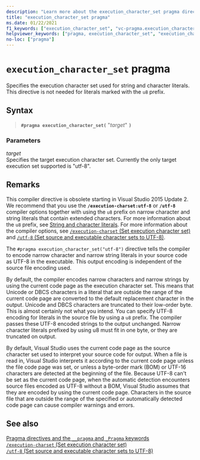 ```yaml
---
description: "Learn more about the execution_character_set pragma directive in Microsoft C/C++"
title: "execution_character_set pragma"
ms.date: 01/22/2021
f1_keywords: ["execution_character_set", "vc-pragma.execution_character_set"]
helpviewer_keywords: ["pragma, execution_character_set", "execution_character_set pragma"]
no-loc: ["pragma"]
---
```

# `execution_character_set` pragma

Specifies the execution character set used for string and character literals. This directive is not needed for literals marked with the `u8` prefix.

## Syntax

> **`#pragma execution_character_set(`** "*target*" **`)`**

### Parameters

*target*\
Specifies the target execution character set. Currently the only target execution set supported is "utf-8".

## Remarks

This compiler directive is obsolete starting in Visual Studio 2015 Update 2. We recommend that you use the **`/execution-charset:utf-8`** or **`/utf-8`** compiler options together with using the `u8` prefix on narrow character and string literals that contain extended characters. For more information about the `u8` prefix, see [String and character literals](../cpp/string-and-character-literals-cpp.md). For more information about the compiler options, see [`/execution-charset` (Set execution character set)](../build/reference/execution-charset-set-execution-character-set.md) and [`/utf-8` (Set source and executable character sets to UTF-8)](../build/reference/utf-8-set-source-and-executable-character-sets-to-utf-8.md).

The `#pragma execution_character_set("utf-8")` directive tells the compiler to encode narrow character and narrow string literals in your source code as UTF-8 in the executable. This output encoding is independent of the source file encoding used.

By default, the compiler encodes narrow characters and narrow strings by using the current code page as the execution character set. This means that Unicode or DBCS characters in a literal that are outside the range of the current code page are converted to the default replacement character in the output. Unicode and DBCS characters are truncated to their low-order byte. This is almost certainly not what you intend. You can specify UTF-8 encoding for literals in the source file by using a `u8` prefix. The compiler passes these UTF-8 encoded strings to the output unchanged. Narrow character literals prefixed by using u8 must fit in one byte, or they are truncated on output.

By default, Visual Studio uses the current code page as the source character set used to interpret your source code for output. When a file is read in, Visual Studio interprets it according to the current code page unless the file code page was set, or unless a byte-order mark (BOM) or UTF-16 characters are detected at the beginning of the file. Because UTF-8 can't be set as the current code page, when the automatic detection encounters source files encoded as UTF-8 without a BOM, Visual Studio assumes that they are encoded by using the current code page. Characters in the source file that are outside the range of the specified or automatically detected code page can cause compiler warnings and errors.

## See also

[Pragma directives and the `__pragma` and `_Pragma` keywords](./pragma-directives-and-the-pragma-keyword.md)\
[`/execution-charset` (Set execution character set)](../build/reference/execution-charset-set-execution-character-set.md)\
[`/utf-8` (Set source and executable character sets to UTF-8)](../build/reference/utf-8-set-source-and-executable-character-sets-to-utf-8.md)
